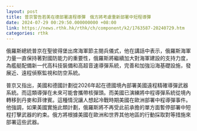 ```yaml
---
layout: post
title: 普京警告若美在德部署遠程導彈　俄方將考慮重新部署中短程導彈
date: 2024-07-29 00:29:50.000000000 +08:00
link: https://news.rthk.hk/rthk/ch/component/k2/1763587-20240729.htm
categories: rthk
---
```


俄羅斯總統普京在聖彼得堡出席海軍節主閱兵儀式，他在講話中表示，俄羅斯海軍力量一直保持著對國防能力的重要性，俄羅斯將繼續加大對海軍建設的支持力度，為艦艇配備新一代高科技裝備和高超音速導彈系統，完善和加強沿海基礎設施，發展近、遠程偵察監視和防空系統。

普京又指出，美國和德國計劃從2026年起在德國境內部署美國遠程精確導彈武器系統。而這類導彈在未來可能會攜帶核彈頭。而美國已演練將中程導彈系統從境內轉移到丹麥和菲律賓。這種情況讓人想起冷戰時期美國在歐洲部署中程導彈事件。他強調，如果美國實施此類計劃，俄羅斯將不再受此前承擔的單方面暫停部署中短程打擊武器的約束。俄方將根據美國在歐洲和世界其他地區的行動採取對等措施來部署這些武器。
